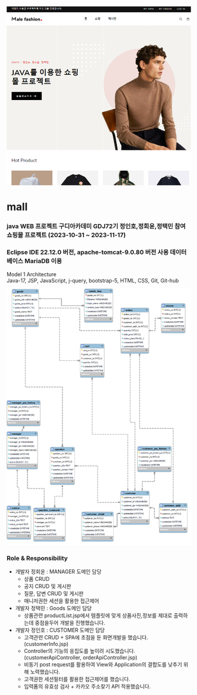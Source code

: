 ![ERD](mallHome.png)
# mall 
### java WEB 프로젝트 구디아카데미 GDJ72기 정인호,정회윤,정택민 참여 쇼핑몰 프로젝트 (2023-10-31 ~ 2023-11-17)
### Eclipse IDE 22.12.0 버전, apache-tomcat-9.0.80 버전 사용 데이터베이스 MariaDB 이용 

Model 1 Architecture  
Java-17, JSP, JavaScript, j-query, bootstrap-5, HTML, CSS, Git, Git-hub

![ERD](ERD.png)

### Role & Responsibility

- 개발자 정회윤 : MANAGER 도메인 담당
  - 상품 CRUD
  - 공지 CRUD 및 게시판 
  - 질문, 답변 CRUD 및 게시판
  - 매니저권한 세션을 활용한 접근제어
- 개발자 정택민 : Goods 도메인 담당
  - 상품관련 productList.jsp에서 템플릿에 맞게 상품사진,정보를 제대로 출력하는데 중점을두어 개발을 진행했습니다. 
- 개발자 정인호 : CUSTOMER 도메인 담당
  - 고객관련 CRUD + SPA에 초점을 둔 화면개발을 했습니다.(customerInfo.jsp)
  - Controller의 기능의 응집도를 높이려 시도했습니다.(customerApiController, orderApiController.jsp)
  - 비동기 post request를 활용하여 View와 Application의 결합도를 낮추기 위해 노력했습니다.
  - 고객권한 세션필터를 활용한 접근제어를 했습니다.
  - 입력폼의 유효성 검사 + 카카오 주소찾기 API 적용했습니다.


